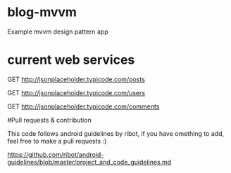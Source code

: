 # blog-mvvm
Example mvvm design pattern app

# current web services

GET http://jsonplaceholder.typicode.com/posts

GET http://jsonplaceholder.typicode.com/users

GET http://jsonplaceholder.typicode.com/comments

#Pull requests & contribution

This code follows android guidelines by ribot, if you have omething to add, feel free to make a pull requests :)

https://github.com/ribot/android-guidelines/blob/master/project_and_code_guidelines.md